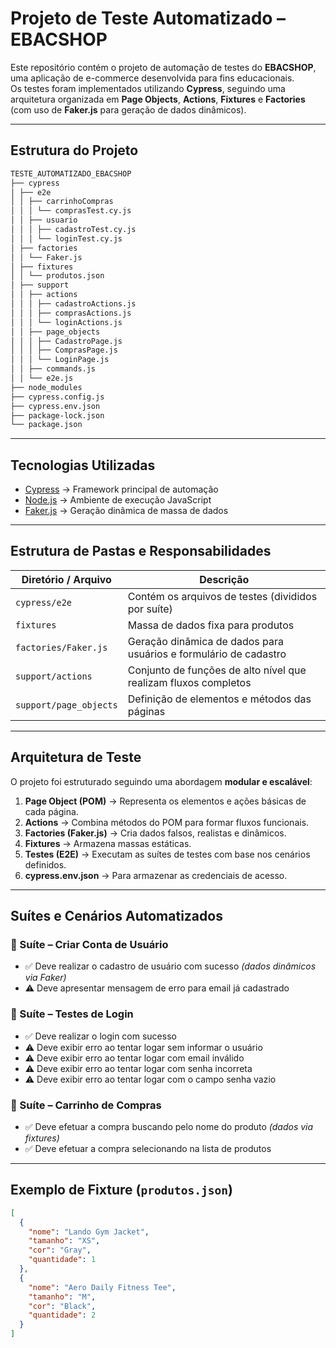 # Projeto de Teste Automatizado – EBACSHOP

Este repositório contém o projeto de automação de testes do **EBACSHOP**, uma aplicação de e-commerce desenvolvida para fins educacionais.  
Os testes foram implementados utilizando **Cypress**, seguindo uma arquitetura organizada em **Page Objects**, **Actions**, **Fixtures** e **Factories** (com uso de **Faker.js** para geração de dados dinâmicos).

---

## Estrutura do Projeto
```bash
TESTE_AUTOMATIZADO_EBACSHOP
├── cypress
│ ├── e2e
│ │ ├── carrinhoCompras
│ │ │ └── comprasTest.cy.js
│ │ ├── usuario
│ │ │ ├── cadastroTest.cy.js
│ │ │ └── loginTest.cy.js
│ ├── factories
│ │ └── Faker.js
│ ├── fixtures
│ │ └── produtos.json
│ ├── support
│ │ ├── actions
│ │ │ ├── cadastroActions.js
│ │ │ ├── comprasActions.js
│ │ │ └── loginActions.js
│ │ ├── page_objects
│ │ │ ├── CadastroPage.js
│ │ │ ├── ComprasPage.js
│ │ │ └── LoginPage.js
│ │ ├── commands.js
│ │ └── e2e.js
├── node_modules
├── cypress.config.js
├── cypress.env.json
├── package-lock.json
└── package.json
```
---

## Tecnologias Utilizadas

- [Cypress](https://www.cypress.io/) → Framework principal de automação  
- [Node.js](https://nodejs.org/) → Ambiente de execução JavaScript 
- [Faker.js](https://fakerjs.dev/) → Geração dinâmica de massa de dados

---

## Estrutura de Pastas e Responsabilidades

| Diretório / Arquivo | Descrição |
|----------------------|-----------|
| `cypress/e2e` | Contém os arquivos de testes (divididos por suíte) |
| `fixtures` | Massa de dados fixa para produtos |
| `factories/Faker.js` | Geração dinâmica de dados para usuários e formulário de cadastro |
| `support/actions` | Conjunto de funções de alto nível que realizam fluxos completos |
| `support/page_objects` | Definição de elementos e métodos das páginas |

---

## Arquitetura de Teste

O projeto foi estruturado seguindo uma abordagem **modular e escalável**:

1. **Page Object (POM)** → Representa os elementos e ações básicas de cada página.  
2. **Actions** → Combina métodos do POM para formar fluxos funcionais.  
3. **Factories (Faker.js)** → Cria dados falsos, realistas e dinâmicos.  
4. **Fixtures** → Armazena massas estáticas.  
5. **Testes (E2E)** → Executam as suítes de testes com base nos cenários definidos.
6. **cypress.env.json** → Para armazenar as credenciais de acesso.

---

## Suítes e Cenários Automatizados

### 🔹 Suíte – Criar Conta de Usuário
- ✅ Deve realizar o cadastro de usuário com sucesso *(dados dinâmicos via Faker)*  
- ⚠️ Deve apresentar mensagem de erro para email já cadastrado  

### 🔹 Suíte – Testes de Login
- ✅ Deve realizar o login com sucesso  
- ⚠️ Deve exibir erro ao tentar logar sem informar o usuário  
- ⚠️ Deve exibir erro ao tentar logar com email inválido  
- ⚠️ Deve exibir erro ao tentar logar com senha incorreta  
- ⚠️ Deve exibir erro ao tentar logar com o campo senha vazio  

### 🔹 Suíte – Carrinho de Compras
- ✅ Deve efetuar a compra buscando pelo nome do produto *(dados via fixtures)*  
- ✅ Deve efetuar a compra selecionando na lista de produtos  

---

## Exemplo de Fixture (`produtos.json`)

```json
[
  {
    "nome": "Lando Gym Jacket",
    "tamanho": "XS",
    "cor": "Gray",
    "quantidade": 1
  },
  {
    "nome": "Aero Daily Fitness Tee",
    "tamanho": "M",
    "cor": "Black",
    "quantidade": 2
  }
]


